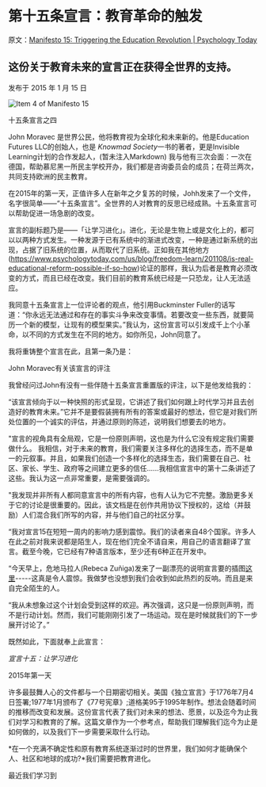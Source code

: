 # 第十五条宣言：教育革命的触发

原文：[Manifesto 15: Triggering the Education Revolution | Psychology Today](https://www.psychologytoday.com/us/blog/freedom-learn/201501/manifesto-15-triggering-the-education-revolution)

## 这份关于教育未来的宣言正在获得全世界的支持。

发布于 2015 年 1 月 15 日

![Item 4 of Manifesto 15](https://cdn.psychologytoday.com/sites/default/files/styles/article-inline-half/public/blogs/1194/2015/01/168580-173802.png?itok=JQqt2rP6)

十五条宣言之四

John Moravec 是世界公民，他将教育视为全球化和未来新的。他是Education Futures LLC的创始人，也是 *Knowmad Society*一书的著者，更是Invisible Learning计划的合作发起人，(暂未注入Markdown)  我与他有三次会面：一次在德国，帮助慕尼黑一所民主学校开办，我们都是咨询委员会的成员；在荷兰两次，共同支持欧洲的民主教育。

在2015年的第一天，正值许多人在新年之夕复苏的时候，Johh发来了一个文件，名字很简单——“十五条宣言”。全世界的人对教育的反思已经成熟。十五条宣言可以帮助促进一场急剧的改变。

宣言的副标题乃是——「让学习进化」。进化，无论是生物上或是文化上的，都可以以两种方式发生。一种发源于已有系统中的渐进式改变，一种是通过新系统的出现，占据了旧系统的位置，从而取代了旧系统。正如我在其他地方(https://www.psychologytoday.com/us/blog/freedom-learn/201108/is-real-educational-reform-possible-if-so-how)论证的那样，我认为后者是教育必须改变的方式，而且已经在改变。我们目前的教育系统已经是一只恐龙，让人无法适应。

我同意十五条宣言上一位评论者的观点，他引用Buckminster Fuller的话写道：“你永远无法通过和存在的事实斗争来改变事情。若要改变一些东西，就要简历一个新的模型，让现有的模型果实。”我认为，这份宣言可以引发成千上个小革命，以不同的方式发生在不同的地方。如你所见，John同意了。

我将重铸整个宣言在此，且第一条乃是：

John Moravec有关该宣言的评注

我曾经问过John有没有一些伴随十五条宣言重置版的评注，以下是他发给我的：

“该宣言倾向于以一种快照的形式呈现，它讲述了我们如何跟上时代学习并且去创造好的教育未来。”它并不是要假装拥有所有的答案或最好的想法，但它是对我们所处位置的一个诚实的评估，并通过原则的陈述，说明我们想要去的地方。

"宣言的视角具有全局观，它是一份原则声明，这也是为什么它没有规定我们需要做什么。 我相信，对于未来的教育，我们需要关注多样化的选择生态，而不是单一的元叙事。并且，如果我们创造一个多样化的选择生态，我们需要在自己、社区、家长、学生、政府等之间建立更多的信任......我相信宣言中的第十二条讲述了这些。我认为这一点非常重要，是需要强调的。

"我发现并非所有人都同意宣言中的所有内容，也有人认为它不完整。激励更多关于它的讨论是很重要的。因此，该文档是在创作共用协议下授权的，这给（并鼓励）人们混合我们所写的内容，并与他们自己的社区分享。

“我对宣言15在短短一周内的影响力感到震惊。我们的读者来自48个国家。许多人在此之前对我来说都是陌生人，现在他们完全不请自来，用自己的语言翻译了宣言。截至今晚，它已经有7种语言版本，至少还有6种正在开发中。

“今天早上，危地马拉人(Rebeca Zuñiga)发来了一副漂亮的说明宣言要的插图[这里](http://www.manifesto15.org/vis-en/)-----这真是令人震惊。我做梦也没想到我们会收到如此热烈的反响。而且是来自完全陌生的人。

“我从未想象过这个计划会受到这样的欢迎。再次强调，这只是一份原则声明，而不是行动计划。然而，我们可能刚刚引发了一场运动。现在是时候就我们的下一步展开讨论了。”

既然如此，下面就奉上此宣言：

*宣言十五：让学习进化*

2015年第一天

许多最鼓舞人心的文件都与一个日期密切相关。美国《独立宣言》于1776年7月4日签署;1977年1月颁布了《77号宪章》;道格美95于1995年制作。想法会随着时间的推移而改变和发展。这份宣言代表了我们对未来的想法、愿景，以及迄今为止我们对学习和教育的了解。这篇文章作为一个参考点，帮助我们理解我们迄今为止是如何做的，以及我们下一步需要采取什么行动。

*在一个充满不确定性和原有教育系统逐渐过时的世界里，我们如何才能确保个人、社区和地球的成功?*我们需要把教育进化。

最近我们学习到